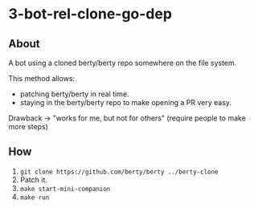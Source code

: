 # 3-bot-rel-clone-go-dep

## About

A bot using a cloned berty/berty repo somewhere on the file system.

This method allows:
* patching berty/berty in real time.
* staying in the berty/berty repo to make opening a PR very easy.

Drawback -> "works for me, but not for others" (require people to make more steps)

## How

1. `git clone https://github.com/berty/berty ../berty-clone`
2. Patch it.
3. `make start-mini-companion`
4. `make run`
